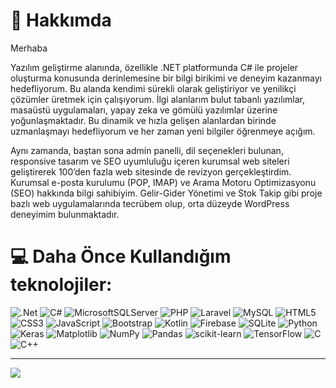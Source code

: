 # 👋 Hakkımda
Merhaba

Yazılım geliştirme alanında, özellikle .NET platformunda C# ile projeler oluşturma konusunda derinlemesine bir bilgi birikimi ve deneyim kazanmayı hedefliyorum. Bu alanda kendimi sürekli olarak geliştiriyor ve yenilikçi çözümler üretmek için çalışıyorum. İlgi alanlarım bulut tabanlı yazılımlar, masaüstü uygulamaları, yapay zeka ve gömülü yazılımlar üzerine yoğunlaşmaktadır. Bu dinamik ve hızla gelişen alanlardan birinde uzmanlaşmayı hedefliyorum ve her zaman yeni bilgiler öğrenmeye açığım. 

Aynı zamanda, baştan sona admin panelli, dil seçenekleri bulunan, responsive tasarım ve SEO uyumluluğu içeren kurumsal web siteleri geliştirerek 100’den fazla web sitesinde de revizyon gerçekleştirdim. Kurumsal e-posta kurulumu (POP, IMAP) ve Arama Motoru Optimizasyonu (SEO) hakkında bilgi sahibiyim. Gelir-Gider Yönetimi ve Stok Takip gibi proje bazlı web uygulamalarında tecrübem olup, orta düzeyde WordPress deneyimim bulunmaktadır.

# 💻 Daha Önce Kullandığım teknolojiler:
![.Net](https://img.shields.io/badge/.NET-5C2D91?style=for-the-badge&logo=.net&logoColor=white) ![C#](https://img.shields.io/badge/c%23-%23239120.svg?style=for-the-badge&logo=csharp&logoColor=white) ![MicrosoftSQLServer](https://img.shields.io/badge/Microsoft%20SQL%20Server-CC2927?style=for-the-badge&logo=microsoft%20sql%20server&logoColor=white) ![PHP](https://img.shields.io/badge/php-%23777BB4.svg?style=for-the-badge&logo=php&logoColor=white) ![Laravel](https://img.shields.io/badge/laravel-%23FF2D20.svg?style=for-the-badge&logo=laravel&logoColor=white) ![MySQL](https://img.shields.io/badge/mysql-4479A1.svg?style=for-the-badge&logo=mysql&logoColor=white) ![HTML5](https://img.shields.io/badge/html5-%23E34F26.svg?style=for-the-badge&logo=html5&logoColor=white) ![CSS3](https://img.shields.io/badge/css3-%231572B6.svg?style=for-the-badge&logo=css3&logoColor=white) ![JavaScript](https://img.shields.io/badge/javascript-%23323330.svg?style=for-the-badge&logo=javascript&logoColor=%23F7DF1E) ![Bootstrap](https://img.shields.io/badge/bootstrap-%238511FA.svg?style=for-the-badge&logo=bootstrap&logoColor=white) ![Kotlin](https://img.shields.io/badge/kotlin-%237F52FF.svg?style=for-the-badge&logo=kotlin&logoColor=white) ![Firebase](https://img.shields.io/badge/firebase-a08021?style=for-the-badge&logo=firebase&logoColor=ffcd34) ![SQLite](https://img.shields.io/badge/sqlite-%2307405e.svg?style=for-the-badge&logo=sqlite&logoColor=white) ![Python](https://img.shields.io/badge/python-3670A0?style=for-the-badge&logo=python&logoColor=ffdd54)  ![Keras](https://img.shields.io/badge/Keras-%23D00000.svg?style=for-the-badge&logo=Keras&logoColor=white) ![Matplotlib](https://img.shields.io/badge/Matplotlib-%23ffffff.svg?style=for-the-badge&logo=Matplotlib&logoColor=black) ![NumPy](https://img.shields.io/badge/numpy-%23013243.svg?style=for-the-badge&logo=numpy&logoColor=white) ![Pandas](https://img.shields.io/badge/pandas-%23150458.svg?style=for-the-badge&logo=pandas&logoColor=white) ![scikit-learn](https://img.shields.io/badge/scikit--learn-%23F7931E.svg?style=for-the-badge&logo=scikit-learn&logoColor=white) ![TensorFlow](https://img.shields.io/badge/TensorFlow-%23FF6F00.svg?style=for-the-badge&logo=TensorFlow&logoColor=white) ![C](https://img.shields.io/badge/c-%2300599C.svg?style=for-the-badge&logo=c&logoColor=white) ![C++](https://img.shields.io/badge/c++-%2300599C.svg?style=for-the-badge&logo=c%2B%2B&logoColor=white)

---
[![](https://visitcount.itsvg.in/api?id=ismaillkoc&icon=0&color=0)](https://visitcount.itsvg.in)
